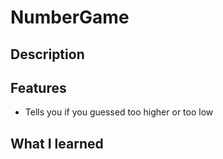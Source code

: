 # NumberGame
## Description

## Features
- Tells you if you guessed too higher or too low

## What I learned